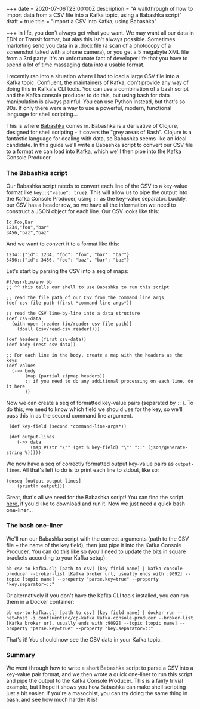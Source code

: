+++
date = 2020-07-06T23:00:00Z
description = "A walkthrough of how to import data from a CSV file into a Kafka topic, using a Babashka script"
draft = true
title = "Import a CSV into Kafka, using Babashka"

+++
In life, you don't always get what you want. We may want all our data in EDN or Transit format, but alas this isn't always possible. Sometimes marketing send you data in a .docx file (a scan of a photocopy of a screenshot taked with a phone camera), or you get a 5 megabyte XML file from a 3rd party. It's an unfortunate fact of developer life that you have to spend a lot of time massaging data into a usable format.

I recently ran into a situation where I had to load a large CSV file into a Kafka topic. Confluent, the maintainers of Kafka, don't provide any way of doing this in Kafka's CLI tools. You can use a combination of a bash script and the Kafka console producer to do this, but using bash for data manipulation is always painful. You can use Python instead, but that's so 90s. If only there were a way to use a powerful, modern, functional language for shell scripting...

This is where [Babashka](https://github.com/borkdude/babashka "Babashka") comes in. Babashka is a derivative of Clojure, designed for shell scripting - it covers the "grey areas of Bash". Clojure is a fantastic language for dealing with data, so Babashka seems like an ideal candidate. In this guide we'll write a Babashka script to convert our CSV file to a format we can load into Kafka, which we'll then pipe into the Kafka Console Producer.

### The Babashka script

Our Babashka script needs to convert each line of the CSV to a key-value format like `key::{"value": true}`. This will allow us to pipe the output into the Kafka Console Producer, using `::` as the key-value separator. Luckily, our CSV has a header row, so we have all the information we need to construct a JSON object for each line. Our CSV looks like this:

    Id,Foo,Bar
    1234,"foo","bar"
    3456,"baz","baz"

And we want to convert it to a format like this:

    1234::{"id": 1234, "foo": "foo", "bar": "bar"}
    3456::{"id": 3456, "foo": "baz", "bar": "baz"}

Let's start by parsing the CSV into a seq of maps:

    #!/usr/bin/env bb
    ;; ^^ this tells our shell to use Babashka to run this script
    
    ;; read the file path of our CSV from the command line args
    (def csv-file-path (first *command-line-args*))
    
    ;; read the CSV line-by-line into a data structure
    (def csv-data
      (with-open [reader (io/reader csv-file-path)]
        (doall (csv/read-csv reader))))
    
    (def headers (first csv-data))
    (def body (rest csv-data))
    
    ;; For each line in the body, create a map with the headers as the keys
    (def values
      (->> body
           (map (partial zipmap headers))
           ;; if you need to do any additional processing on each line, do it here
           ))

Now we can create a seq of formatted key-value pairs (separated by `::`). To do this, we need to know which field we should use for the key, so we'll pass this in as the second command line argument.

     (def key-field (second *command-line-args*))
     
     (def output-lines
        (->> data
             (map #(str "\"" (get % key-field) "\"" "::" (json/generate-string %)))))

We now have a seq of correctly formatted output key-value pairs as `output-lines`. All that's left to do is to print each line to stdout, like so:

    (doseq [output output-lines]
        (println output)))

Great, that's all we need for the Babashka script! You can find the script [here](https://gist.github.com/DaveWM/3185481497d32ca623838137e77bd291 "Babashka script gist"), if you'd like to download and run it. Now we just need a quick bash one-liner...

### The bash one-liner

We'll run our Babashka script with the correct arguments (path to the CSV file + the name of the key field), then just pipe it into the Kafka Console Producer. You can do this like so (you'll need to update the bits in square brackets according to your Kafka setup):

    bb csv-to-kafka.clj [path to csv] [key field name] | kafka-console-producer --broker-list [Kafka broker url, usually ends with :9092] --topic [topic name] --property "parse.key=true" --property "key.separator=::"

Or alternatively if you don't have the Kafka CLI tools installed, you can run them in a Docker container:

    bb csv-to-kafka.clj [path to csv] [key field name] | docker run --net=host -i confluentinc/cp-kafka kafka-console-producer --broker-list [Kafka broker url, usually ends with :9092] --topic [topic name] --property "parse.key=true" --property "key.separator=::"

That's it! You should now see the CSV data in your Kafka topic.

### Summary

We went through how to write a short Babashka script to parse a CSV into a key-value pair format, and we then wrote a quick one-liner to run this script and pipe the output to the Kafka Console Producer. This is a fairly trivial example, but I hope it shows you how Babashka can make shell scripting just a bit easier. If you're a masochist, you can try doing the same thing in bash, and see how much harder it is!